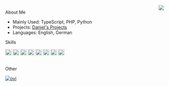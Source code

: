 <a href="#">
  <img align="right" src="https://github-readme-stats.vercel.app/api?username=DanielWTE&show_icons=true&theme=radical" />
</a>

<p>About Me </p>
<ul>
  <li>Mainly Used: TypeScript, PHP, Python</li>
  <li>Projects: <a href="https://dwag.me/" target="_blank">Daniel's Projects</a></li>
  <li>Languages: English, German</li>
</ul>

<p>Skills </p>

<div>
  <img src="https://img.shields.io/badge/typescript-%23007ACC.svg?style=for-the-badge&logo=typescript&logoColor=white" height="20" />
  <img src="https://img.shields.io/badge/php-%23777BB4.svg?style=for-the-badge&logo=php&logoColor=white" height="20" />
  <img src="https://img.shields.io/badge/node.js-6DA55F?style=for-the-badge&logo=node.js&logoColor=white" height="20" />
  <img src="https://img.shields.io/badge/Oracle-F80000?style=for-the-badge&logo=oracle&logoColor=white" height="20" />
  <img src="https://img.shields.io/badge/MongoDB-%234ea94b.svg?style=for-the-badge&logo=mongodb&logoColor=white" height="20" />
  <img src="https://img.shields.io/badge/mysql-%2300f.svg?style=for-the-badge&logo=mysql&logoColor=white" height="20" />
  <img src="https://img.shields.io/badge/Linux-FCC624?style=for-the-badge&logo=linux&logoColor=black" height="20" />
  <img src="https://img.shields.io/badge/docker-%230db7ed.svg?style=for-the-badge&logo=docker&logoColor=white" height="20" />
</div>
<br />
<p>Other </p>

<a href="#">
  <img src="https://github-readme-stats.vercel.app/api/top-langs?username=DanielWTE&show_icons=true&locale=en&layout=compact&theme=radical" alt="ovi" />
</a>
